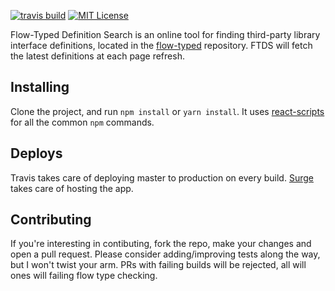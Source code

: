 [![travis build](https://img.shields.io/travis/GAntoine/search-flow-typed.svg?style=flat-square)](https://travis-ci.org/GAntoine/search-flow-typed)
[![MIT License](https://img.shields.io/npm/l/retro-game-names.svg?style=flat-square)](http://opensource.org/licenses/MIT)

Flow-Typed Definition Search is an online tool for finding third-party library
interface definitions, located in the [flow-typed](https://github.com/flow-typed/flow-typed)
repository. FTDS will fetch the latest definitions at each page refresh.

## Installing

Clone the project, and run `npm install` or `yarn install`. It uses
[react-scripts](https://github.com/facebookincubator/create-react-app) for
all the common `npm` commands.

## Deploys

Travis takes care of deploying master to production on every build.
[Surge](https://surge.sh/) takes care of hosting the app.

## Contributing

If you're interesting in contibuting, fork the repo, make your changes and open a
pull request. Please consider adding/improving tests along the way, but I won't
twist your arm. PRs with failing builds will be rejected, all will ones will failing
flow type checking.
